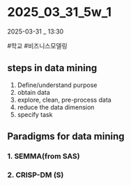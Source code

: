 
# 2025_03_31_5w_1

2025-03-31 _ 13:30

#학교 #비즈니스모델링 

## steps in data mining

1. Define/understand purpose
2. obtain data
3. explore, clean, pre-process data
4. reduce the data dimension
5. specify task

## Paradigms for data mining

### 1. SEMMA(from SAS)
### 2. CRISP-DM (S)